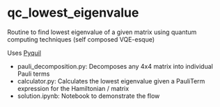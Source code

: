 # qc_lowest_eigenvalue
Routine to find lowest eigenvalue of a given matrix using quantum computing techniques (self composed VQE-esque)

Uses [Pyquil](https://github.com/rigetti/pyquil)

* pauli_decomposition.py: Decomposes any 4x4 matrix into individual Pauli terms
* calculator.py: Calculates the lowest eigenvalue given a PauliTerm expression for the Hamiltonian / matrix
* solution.ipynb: Notebook to demonstrate the flow
